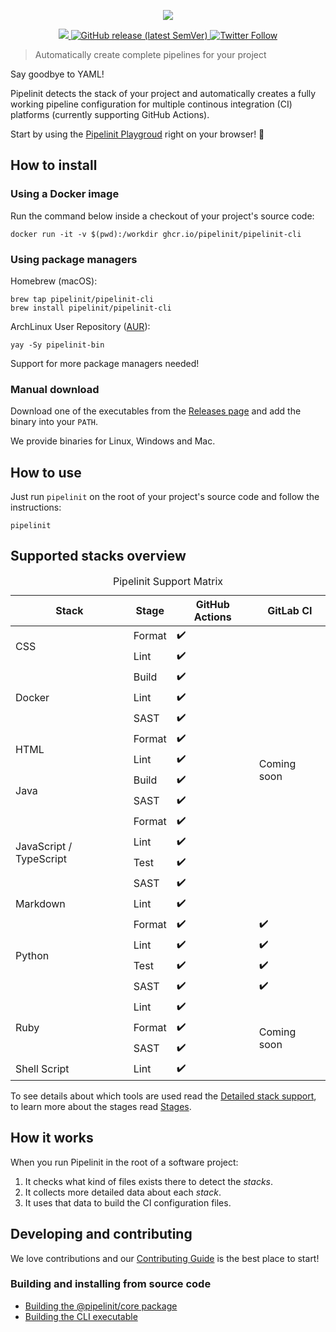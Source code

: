 <p align="center">
  <a href="https://pipelinit.com">
    <img src="pipelinit-logo.png" />
  </a>
</p>

<p align="center">
  <a href="https://github.com/pipelinit/pipelinit-cli/">
    <img src="https://img.shields.io/github/license/pipelinit/pipelinit-cli" />
  </a>
  <a href="https://github.com/pipelinit/pipelinit-cli/releases">
    <img src="https://img.shields.io/github/v/release/pipelinit/pipelinit-cli?sort=semver" alt="GitHub release (latest SemVer)">
  </a>
  <a href="https://twitter.com/pipelinit">
    <img src="https://img.shields.io/twitter/follow/pipelinit?style=social" alt="Twitter Follow">
  </a>
</p>

> Automatically create complete pipelines for your project

Say goodbye to YAML!

Pipelinit detects the stack of your project and automatically creates a fully
working pipeline configuration for multiple continous integration (CI) platforms
(currently supporting GitHub Actions).

Start by using the [Pipelinit Playgroud](https://pipelinit.com/playground) right
on your browser! 🚀

## How to install

### Using a Docker image

Run the command below inside a checkout of your project's source code:

```
docker run -it -v $(pwd):/workdir ghcr.io/pipelinit/pipelinit-cli
```

### Using package managers

Homebrew (macOS):

```
brew tap pipelinit/pipelinit-cli
brew install pipelinit/pipelinit-cli
```

ArchLinux User Repository ([AUR](https://aur.archlinux.org/packages/)):

```
yay -Sy pipelinit-bin
```

Support for more package managers needed!

### Manual download

Download one of the executables from the
[Releases page](https://github.com/pipelinit/pipelinit-cli/releases) and add the
binary into your `PATH`.

We provide binaries for Linux, Windows and Mac.

## How to use

Just run `pipelinit` on the root of your project's source code and follow the
instructions:

```
pipelinit
```

## Supported stacks overview

<table>
  <caption class="title">Pipelinit Support Matrix</caption>
  <thead>
    <tr>
      <th>Stack</th>
      <th>Stage</th>
      <th>GitHub Actions</th>
      <th>GitLab CI</th>
    </tr>
  </thead>
  <tbody>
    <tr>
      <td rowspan="2">CSS</td>
      <td>Format</td>
      <td>✔️</td>
      <td rowspan="14">Coming soon</td>
    </tr>
    <tr>
      <td>Lint</td>
      <td>✔️</td>
    </tr>
    <tr>
      <td rowspan="3">Docker</td>
      <td>Build</td>
      <td>✔️</td>
    </tr>
    <tr>
      <td>Lint</td>
      <td>✔️</td>
    </tr>
    <tr>
      <td>SAST</td>
      <td>✔️</td>
    </tr>
    <tr>
      <td rowspan="2">HTML</td>
      <td>Format</td>
      <td>✔️</td>
    </tr>
    <tr>
      <td>Lint</td>
      <td>✔️</td>
    </tr>
    <tr>
      <td rowspan="2">Java</td>
      <td>Build</td>
      <td>✔️</td>
    </tr>
    <tr>
      <td>SAST</td>
      <td>✔️</td>
    </tr>
    <tr>
      <td rowspan="4">JavaScript / TypeScript</td>
      <td>Format</td>
      <td>✔️</td>
    </tr>
    <tr>
      <td>Lint</td>
      <td>✔️</td>
    </tr>
    <tr>
      <td>Test</td>
      <td>✔️</td>
    </tr>
    <tr>
      <td>SAST</td>
      <td>✔️</td>
    </tr>
    <tr>
      <td rowspan="1">Markdown</td>
      <td>Lint</td>
      <td>✔️</td>
    </tr>
    <tr>
      <td rowspan="4">Python</td>
      <td>Format</td>
      <td>✔️</td>
      <td>✔️</td>
    </tr>
    <tr>
      <td>Lint</td>
      <td>✔️</td>
      <td>✔️</td>
    </tr>
    <tr>
      <td>Test</td>
      <td>✔️</td>
      <td>✔️</td>
    </tr>
    <tr>
      <td>SAST</td>
      <td>✔️</td>
      <td>✔️</td>
    </tr>
    <tr>
      <td rowspan="3">Ruby</td>
      <td>Lint</td>
      <td>✔️</td>
      <td rowspan="4">Coming soon</td>
    </tr>
    <tr>
      <td>Format</td>
      <td>✔️</td>
    </tr>
    <tr>
      <td>SAST</td>
      <td>✔️</td>
    </tr>
    <tr>
      <td rowspan="1">Shell Script</td>
      <td>Lint</td>
      <td>✔️</td>
    </tr>
  </tbody>
</table>

To see details about which tools are used read the [Detailed stack support](docs/reference/stack-support.md), to learn more about the stages read [Stages](docs/explanation/stages.md).

## How it works

When you run Pipelinit in the root of a software project:

1. It checks what kind of files exists there to detect the _stacks_.
2. It collects more detailed data about each _stack_.
3. It uses that data to build the CI configuration files.

## Developing and contributing

We love contributions and our [Contributing Guide](CONTRIBUTING.md) is the best
place to start!

### Building and installing from source code

- [Building the @pipelinit/core package](core/README.md)
- [Building the CLI executable](cli/README.md)
